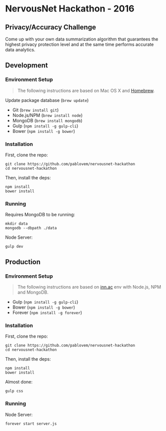 # NervousNet Hackathon - 2016

## Privacy/Accuracy Challenge
Come up with your own data summarization algorithm that guarantees the highest privacy protection level and at the same time performs accurate data analytics.

## Development

### Environment Setup
> The following instructions are based on Mac OS X and [Homebrew](http://brew.sh/).

Update package database (`brew update`)

* Git (`brew install git`)
* Node.js/NPM (`brew install node`)
* MongoDB (`brew install mongodb`)
* Gulp (`npm install -g gulp-cli`)
* Bower (`npm install -g bower`)

### Installation

First, clone the repo:

```
git clone https://github.com/pablovem/nervousnet-hackathon
cd nervousnet-hackathon
```

Then, install the deps:

```
npm install
bower install
```

### Running

Requires MongoDB to be running:

```
mkdir data
mongodb --dbpath ./data
```

Node Server:

```
gulp dev
```

## Production

### Environment Setup
> The following instructions are based on [inn.ac](http://inn.ac/) env with Node.js, NPM and MongoDB.

* Gulp (`npm install -g gulp-cli`)
* Bower (`npm install -g bower`)
* Forever (`npm install -g forever`)

### Installation

First, clone the repo:

```
git clone https://github.com/pablovem/nervousnet-hackathon
cd nervousnet-hackathon
```

Then, install the deps:

```
npm install
bower install
```

Almost done:

```
gulp css
```

### Running

Node Server:

```
forever start server.js
```
